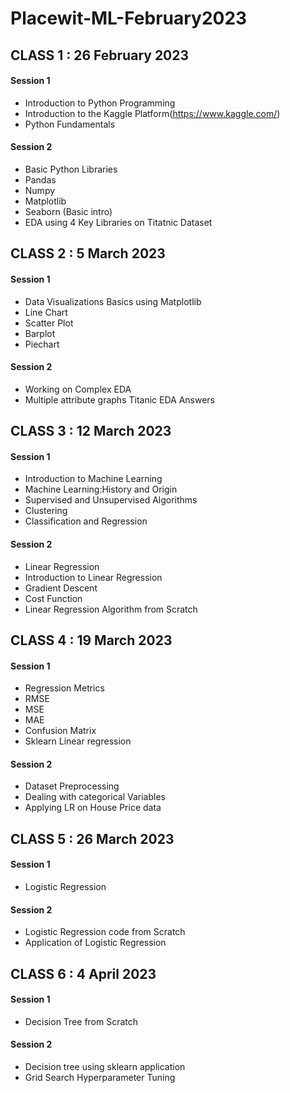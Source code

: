 # Placewit-ML-February2023

## CLASS 1 : 26 February 2023

#### Session 1
- Introduction to Python Programming
- Introduction to the Kaggle Platform(https://www.kaggle.com/)
- Python Fundamentals

#### Session 2
- Basic Python Libraries
- Pandas
- Numpy
- Matplotlib
- Seaborn (Basic intro)
- EDA using 4 Key Libraries on Titatnic Dataset


## CLASS 2 : 5 March 2023

#### Session 1
- Data Visualizations Basics using Matplotlib
- Line Chart
- Scatter Plot
- Barplot
- Piechart

#### Session 2
- Working on Complex EDA	
- Multiple attribute graphs
	Titanic EDA Answers

## CLASS 3 : 12 March 2023

#### Session 1
- Introduction to Machine Learning	
- Machine Learning:History and Origin
- Supervised and Unsupervised Algorithms
- Clustering
- Classification and Regression

#### Session 2
- Linear Regression	
- Introduction to Linear Regression
- Gradient Descent
- Cost Function
- Linear Regression Algorithm from Scratch

## CLASS 4 : 19 March 2023

#### Session 1
- Regression Metrics
- RMSE
- MSE
- MAE
- Confusion Matrix
- Sklearn Linear regression 

#### Session 2
- Dataset Preprocessing
- Dealing with categorical Variables
- Applying LR on House Price data

## CLASS 5 : 26 March 2023

#### Session 1
- Logistic Regression

#### Session 2
- Logistic Regression code from Scratch
- Application of Logistic Regression

## CLASS 6 : 4 April 2023

#### Session 1
- Decision Tree from Scratch

#### Session 2
- Decision tree using sklearn application
- Grid Search Hyperparameter Tuning
